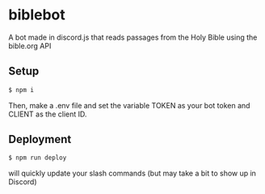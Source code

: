 # biblebot
A bot made in discord.js that reads passages from the Holy Bible using the bible.org API

## Setup
```sh
$ npm i
```

Then, make a .env file and set the variable TOKEN as your bot token and CLIENT as the client ID.

## Deployment
```sh
$ npm run deploy
```

will quickly update your slash commands (but may take a bit to show up in Discord)
